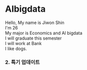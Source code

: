 # AIbigdata
Hello, My name is Jiwon Shin  
I'm 26  
My major is Economics and AI bigdata  
I will graduate this semester  
I will work at Bank  
I like dogs.
### 2. 특기 업데이트
